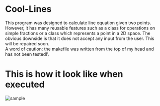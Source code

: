 # Cool-Lines
This program was designed to calculate line equation given two points. However, it has many reusable features such as a class for operations on simple fractions or a class which represents a point in a 2D space. The obvious downside is that it does not accept any input from the user. This will be repaired soon.\
A word of caution: the makefile was written from the top of my head and has not been tested!\
# This is how it look like when executed
![sample](https://drive.google.com/file/d/1tgci03LV_cCwHGLvIOCrorbS2ilRGNt6/view?usp=drivesdk) 
